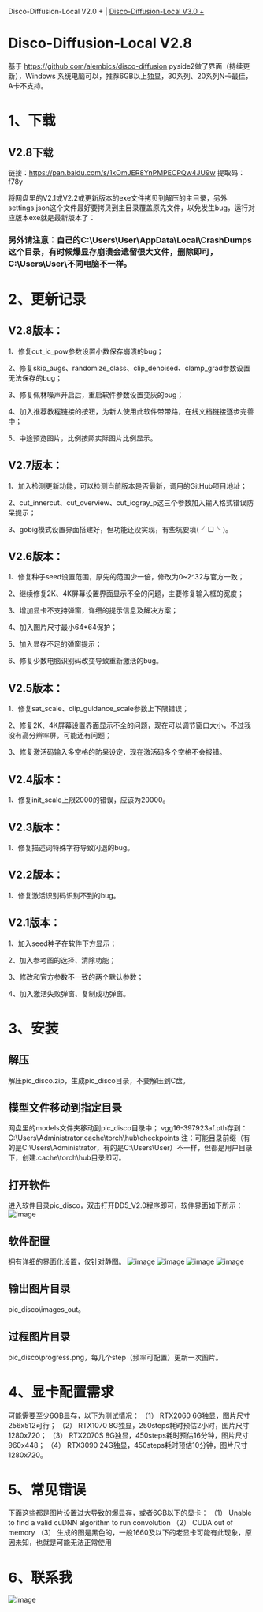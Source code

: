 
Disco-Diffusion-Local V2.0 + | [Disco-Diffusion-Local V3.0 +](./README.md)

# Disco-Diffusion-Local V2.8

基于 https://github.com/alembics/disco-diffusion  pyside2做了界面（持续更新），Windows 系统电脑可以，推荐6GB以上独显，30系列、20系列N卡最佳，A卡不支持。

# 1、下载
## V2.8下载
链接：https://pan.baidu.com/s/1xOmJER8YnPMPECPQw4JU9w 
提取码：f78y

将网盘里的V2.1或V2.2或更新版本的exe文件拷贝到解压的主目录，另外settings.json这个文件最好要拷贝到主目录覆盖原先文件，以免发生bug，运行对应版本exe就是最新版本了：

### 另外请注意：自己的C:\Users\User\AppData\Local\CrashDumps这个目录，有时候爆显存崩溃会遗留很大文件，删除即可，C:\Users\User\不同电脑不一样。


# 2、更新记录

## V2.8版本：

1、修复cut_ic_pow参数设置小数保存崩溃的bug；

2、修复skip_augs、randomize_class、clip_denoised、clamp_grad参数设置无法保存的bug；

3、修复佩林噪声开启后，重启软件参数设置变灰的bug；

4、加入推荐教程链接的按钮，为新人使用此软件带带路，在线文档链接逐步完善中；

5、中途预览图片，比例按照实际图片比例显示。


## V2.7版本：

1、加入检测更新功能，可以检测当前版本是否最新，调用的GitHub项目地址；

2、cut_innercut、cut_overview、cut_icgray_p这三个参数加入输入格式错误防呆提示；

3、gobig模式设置界面搭建好，但功能还没实现，有些坑要填( ╯□╰ )。

## V2.6版本：

1、修复种子seed设置范围，原先的范围少一倍，修改为0~2^32与官方一致；

2、继续修复2K、4K屏幕设置界面显示不全的问题，主要修复输入框的宽度；

3、增加显卡不支持弹窗，详细的提示信息及解决方案；

4、加入图片尺寸最小64*64保护；

5、加入显存不足的弹窗提示；

6、修复少数电脑识别码改变导致重新激活的bug。

## V2.5版本：

1、修复sat_scale、clip_guidance_scale参数上下限错误；

2、修复2K、4K屏幕设置界面显示不全的问题，现在可以调节窗口大小，不过我没有高分辨率屏，可能还有问题；

3、修复激活码输入多空格的防呆设定，现在激活码多个空格不会报错。

## V2.4版本：

1、修复init_scale上限2000的错误，应该为20000。

## V2.3版本：

1、修复描述词特殊字符导致闪退的bug。

## V2.2版本：

1、修复激活识别码识别不到的bug。

## V2.1版本：

1、加入seed种子在软件下方显示；

2、加入参考图的选择、清除功能；

3、修改和官方参数不一致的两个默认参数；

4、加入激活失败弹窗、复制成功弹窗。


# 3、安装
## 解压
解压pic_disco.zip，生成pic_disco目录，不要解压到C盘。
## 模型文件移动到指定目录
网盘里的models文件夹移动到pic_disco目录中；
vgg16-397923af.pth存到：C:\Users\Administrator\.cache\torch\hub\checkpoints 
注：可能目录前缀（有的是C:\Users\Administrator，有的是C:\Users\User）不一样，但都是用户目录下，创建\.cache\torch\hub目录即可。
## 打开软件
进入软件目录pic_disco，双击打开DD5_V2.0程序即可，软件界面如下所示：
 ![image](https://github.com/zhaoyun0071/Disco-Diffusion-Local/blob/main/images/1.png)
## 软件配置

拥有详细的界面化设置，仅针对静图。
 ![image](https://github.com/zhaoyun0071/Disco-Diffusion-Local/blob/main/images/set1.png)
  ![image](https://github.com/zhaoyun0071/Disco-Diffusion-Local/blob/main/images/set2.png)
   ![image](https://github.com/zhaoyun0071/Disco-Diffusion-Local/blob/main/images/set3.png)
    ![image](https://github.com/zhaoyun0071/Disco-Diffusion-Local/blob/main/images/set4.png)

## 输出图片目录
pic_disco\images_out。

## 过程图片目录
pic_disco\progress.png，每几个step（频率可配置）更新一次图片。

# 4、显卡配置需求
可能需要至少6GB显存，以下为测试情况：
（1）	RTX2060 6G独显，图片尺寸256x512可行；
（2）	RTX1070 8G独显，250steps耗时预估2小时，图片尺寸1280x720；
（3）	RTX2070S 8G独显，450steps耗时预估16分钟，图片尺寸960x448；
（4）	RTX3090 24G独显，450steps耗时预估10分钟，图片尺寸1280x720。

# 5、常见错误
下面这些都是图片设置过大导致的爆显存，或者6GB以下的显卡：
（1）	Unable to find a valid cuDNN algorithm to run convolution
（2）	CUDA out of memory
（3） 生成的图是黑色的，一般1660及以下的老显卡可能有此现象，原因未知，也就是可能无法正常使用

# 6、联系我
 ![image](https://github.com/zhaoyun0071/Disco-Diffusion-Local/blob/main/images/3.jpg)
